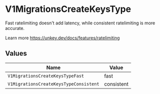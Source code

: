 # V1MigrationsCreateKeysType

Fast ratelimiting doesn't add latency, while consistent ratelimiting is more accurate.

Learn more
<https://unkey.dev/docs/features/ratelimiting>


## Values

| Name                                   | Value                                  |
| -------------------------------------- | -------------------------------------- |
| `V1MigrationsCreateKeysTypeFast`       | fast                                   |
| `V1MigrationsCreateKeysTypeConsistent` | consistent                             |